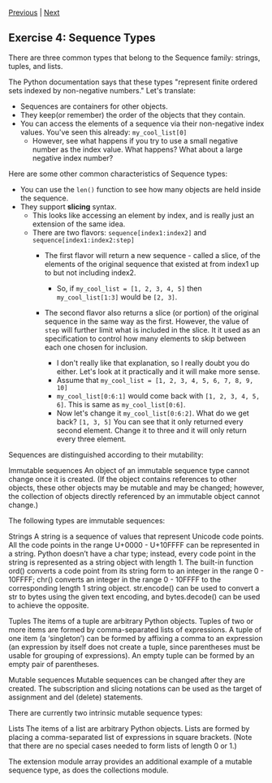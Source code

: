 [Previous](exercise-3.md) |  [Next](exercise-5.md)
## Exercise 4: Sequence Types
There are three common types that belong to the Sequence family: 
strings, tuples, and lists.

The Python documentation says that these types "represent finite ordered sets 
indexed by non-negative numbers."  Let's translate:
- Sequences are containers for other objects.
- They keep(or remember) the order of the objects that they contain.
- You can access the elements of a sequence via their non-negative index values.
You've seen this already: `my_cool_list[0]`
    - However, see what happens if you try to use a small negative number
    as the index value.  What happens?  What about a large negative index number?

Here are some other common characteristics of Sequence types:
- You can use the `len()` function to see how many objects are held 
inside the sequence.
- They support **slicing** syntax. 
    - This looks like accessing an element by index, and is really just 
    an extension of the same idea.
    - There are two flavors: `sequence[index1:index2]` and `sequence[index1:index2:step]`
        - The first flavor will return a new sequence - called a slice, of the
        elements of the original sequence that existed at from index1 up to 
        but not including index2.
        
            - So, if `my_cool_list = [1, 2, 3, 4, 5]` then `my_cool_list[1:3]` 
            would be `[2, 3]`.
            
        - The second flavor also returns a slice (or portion) of the original
        sequence in the same way as the first. However, the value of `step` 
        will further limit what is included in the slice.  It it used as an 
        specification to control how many elements to skip between each one
        chosen for inclusion.
            - I don't really like that explanation, so I really doubt you
            do either.  Let's look at it practically and it will make more
            sense.
            - Assume that `my_cool_list = [1, 2, 3, 4, 5, 6, 7, 8, 9, 10]`
            - `my_cool_list[0:6:1]` would come back with `[1, 2, 3, 4, 5, 6]`.
            This is same as `my_cool_list[0:6]`. 
            - Now let's change it `my_cool_list[0:6:2]`.  What do we get back?
            `[1, 3, 5]` You can see that it only returned every second element.
            Change it to three and it will only return every three element. 


Sequences are distinguished according to their mutability:

Immutable sequences
An object of an immutable sequence type cannot change once it is created. (If the object contains references to other objects, these other objects may be mutable and may be changed; however, the collection of objects directly referenced by an immutable object cannot change.)

The following types are immutable sequences:

Strings
A string is a sequence of values that represent Unicode code points. All the code points in the range U+0000 - U+10FFFF can be represented in a string. Python doesn’t have a char type; instead, every code point in the string is represented as a string object with length 1. The built-in function ord() converts a code point from its string form to an integer in the range 0 - 10FFFF; chr() converts an integer in the range 0 - 10FFFF to the corresponding length 1 string object. str.encode() can be used to convert a str to bytes using the given text encoding, and bytes.decode() can be used to achieve the opposite.

Tuples
The items of a tuple are arbitrary Python objects. Tuples of two or more items are formed by comma-separated lists of expressions. A tuple of one item (a ‘singleton’) can be formed by affixing a comma to an expression (an expression by itself does not create a tuple, since parentheses must be usable for grouping of expressions). An empty tuple can be formed by an empty pair of parentheses.

Mutable sequences
Mutable sequences can be changed after they are created. The subscription and slicing notations can be used as the target of assignment and del (delete) statements.

There are currently two intrinsic mutable sequence types:

Lists
The items of a list are arbitrary Python objects. Lists are formed by placing a comma-separated list of expressions in square brackets. (Note that there are no special cases needed to form lists of length 0 or 1.)

The extension module array provides an additional example of a mutable sequence type, as does the collections module.    



